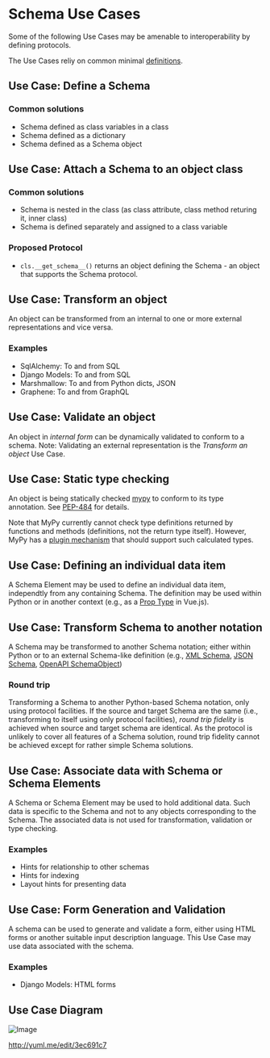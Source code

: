 # Schema Use Cases 

Some of the following Use Cases may be amenable to interoperability by defining protocols.

The Use Cases reliy on common minimal [definitions](definitions.md). 

## Use Case: Define a Schema 

### Common solutions

* Schema defined as class variables in a class
* Schema defined as a dictionary
* Schema defined as a Schema object

## Use Case: Attach a Schema to an object class 

### Common solutions
* Schema is nested in the class (as class attribute, class method returing it, inner class)
* Schema is defined separately and assigned to a class variable

### Proposed Protocol

* `cls.__get_schema__()` returns an object defining the Schema - an object that supports the Schema protocol.

## Use Case: Transform an object

An object can be transformed from an internal to one or more external representations and vice versa.

### Examples

* SqlAlchemy: To and from SQL
* Django Models: To and from SQL
* Marshmallow: To and from Python dicts, JSON
* Graphene: To and from GraphQL 

## Use Case: Validate an object

An object in _internal form_ can be dynamically validated to conform to a schema. Note: Validating an external representation is the _Transform an object_ Use Case. 

## Use Case: Static type checking

An object is being statically checked [mypy](http://mypy-lang.org/) to conform to its type annotation. See [PEP-484](https://www.python.org/dev/peps/pep-0484) for details. 

Note that MyPy currently cannot check type definitions returned by functions and methods (definitions, not the return type itself). However, MyPy has a [plugin mechanism](http://mypy-lang.blogspot.com/2019/03/extending-mypy-with-plugins.html) that should support such calculated types. 

## Use Case: Defining an individual data item

A Schema Element may be used to define an individual data item, independtly from any containing Schema. The definition may be used within Python or in another context (e.g., as a [Prop Type](https://vuejs.org/v2/guide/components-props.html#Prop-Types) in Vue.js). 

## Use Case: Transform Schema to another notation

A Schema may be transformed to another Schema notation; either within Python or to an external Schema-like definition (e.g., [XML Schema](https://en.wikipedia.org/wiki/XML_Schema_(W3C)), [JSON Schema](https://json-schema.org/), [OpenAPI SchemaObject](https://github.com/OAI/OpenAPI-Specification/blob/master/versions/3.0.2.md#schemaObject)) 

### Round trip

Transforming a Schema to another Python-based Schema notation, only using protocol facilities. If the source and target Schema are the same (i.e., transforming to itself using only protocol facilities), *round trip fidelity* is achieved when source and target schema are identical. As the protocol is unlikely to cover all features of a Schema solution, round trip fidelity cannot be achieved except for rather simple Schema solutions.

## Use Case: Associate data with Schema or Schema Elements

A Schema or Schema Element may be used to hold additional data. Such data is specific to the Schema and not to any objects corresponding to the Schema. The associated data is not used for transformation,  validation or type checking. 

### Examples
- Hints for relationship to other schemas
- Hints for indexing
- Layout hints for presenting data

## Use Case: Form Generation and Validation

A schema can be used to generate and validate a form, either using HTML forms or another suitable input description language. This Use Case may use data associated with the schema.  

### Examples

* Django Models: HTML forms

## Use Case Diagram

![Image](https://yuml.me/3ec691c7.png)

http://yuml.me/edit/3ec691c7



